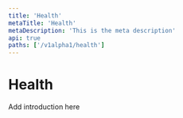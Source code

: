 ```yaml
---
title: 'Health'
metaTitle: 'Health'
metaDescription: 'This is the meta description'
api: true
paths: ['/v1alpha1/health']
---
```


# Health

Add introduction here
